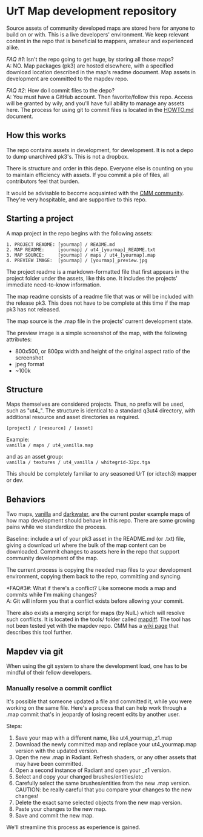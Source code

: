 UrT Map development repository
=====
Source assets of community developed maps are stored here for anyone to build on or with. This is a live developers' environment. We keep relevant content in the repo that is beneficial to mappers, amateur and experienced alike.

*FAQ #1*: Isn't the repo going to get huge, by storing all those maps?  
A: NO. Map packages (pk3) are hosted elsewhere, with a specified download location described in the map's readme document. Map assets in development are committed to the mapdev repo.

*FAQ #2*: How do I commit files to the depo?  
A: You must have a GitHub account. Then favorite/follow this repo. Access will be granted by wily, and you'll have full ability to manage any assets here. The process for using git to commit files is located in the [HOWTO.md](../HOWTO.md) document.

How this works
-----
The repo contains assets in development, for development. It is not a depo to dump unarchived pk3's. This is not a dropbox.

There is structure and order in this depo. Everyone else is counting on you to maintain efficiency with assets. If you commit a pile of files, all contributors feel that burden.

It would be advisable to become acquainted with the [CMM community](http://www.custommapmakers.org/). They're very hospitable, and are supportive to this repo.

Starting a project
-----
A map project in the repo begins with the following assets:  

    1. PROJECT README: [yourmap] / README.md
    2. MAP README:     [yourmap] / ut4_[yourmap]_README.txt
    3. MAP SOURCE:     [yourmap] / maps / ut4_[yourmap].map
    4. PREVIEW IMAGE:  [yourmap] / [yourmap]_preview.jpg

The project readme is a markdown-formatted file that first appears in the project folder under the assets, like this one. It includes the projects' immediate need-to-know information.

The map readme consists of a readme file that was or will be included with the release pk3. This does not have to be complete at this time if the map pk3 has not released.

The map source is the .map file in the projects' current development state.

The preview image is a simple screenshot of the map, with the following attributes:  
 - 800x500, or 800px width and height of the original aspect ratio of the screenshot
 - jpeg format
 - ~100k

Structure
-----
Maps themselves are considered projects. Thus, no prefix will be used, such as "ut4_". The structure is identical to a standard q3ut4 directory, with additional resource and asset directories as required.

`[project] / [resource] / [asset]`

Example:  
`vanilla / maps / ut4_vanilla.map`

and as an asset group:  
`vanilla / textures / ut4_vanilla / whitegrid-32px.tga`

This should be completely familiar to any seasoned UrT (or idtech3) mapper or dev.


Behaviors
-----
Two maps, [vanilla](vanilla) and [darkwater](darkwater), are the current poster example maps of how map development should behave in this repo. There are some growing pains while we standardize the process.

Baseline: include a url of your pk3 asset in the README.md (or .txt) file, giving a download url where the bulk of the map content can be downloaded. Commit changes to assets here in the repo that support community development of the map.

The current process is copying the needed map files to your development environment, copying them back to the repo, committing and syncing.

*FAQ#3#: What if there's a conflict? Like someone mods a map and commits while I'm making changes?  
A: Git will inform you that a conflict exists before allowing your commit.

There also exists a merging script for maps (by NulL) which will resolve such conflicts. It is located in the tools/ folder called [mapdiff](../tools/mapdiff). The tool has not been tested yet with the mapdev repo. CMM has a [wiki page](http://www.custommapmakers.org/wiki/index.php/Compiling:Makefiles#Multimapping_-_Diff.2FMerge_on_maps) that describes this tool further.

Mapdev via git
-----
When using the git system to share the development load, one has to be mindful of their fellow developers.



### Manually resolve a commit conflict
It's possible that someone updated a file and committed it, while you were working on the same file. Here's a process that can help work through a .map commit that's in jeopardy of losing recent edits by another user.  

Steps:  
1) Save your map with a different name, like ut4_yourmap_z1.map  
2) Download the newly committed map and replace your ut4_yourmap.map version with the updated version.  
3) Open the new .map in Radiant. Refresh shaders, or any other assets that may have been committed.  
4) Open a second instance of Radiant and open your _z1 version.  
5) Select and copy your changed brushes/entities/etc  
6) Carefully select the same brushes/entities from the new .map version. CAUTION: be really careful that you compare your changes to the new changes!  
7) Delete the exact same selected objects from the new map version.  
8) Paste your changes to the new map.  
9) Save and commit the new map.  


We'll streamline this process as experience is gained.
